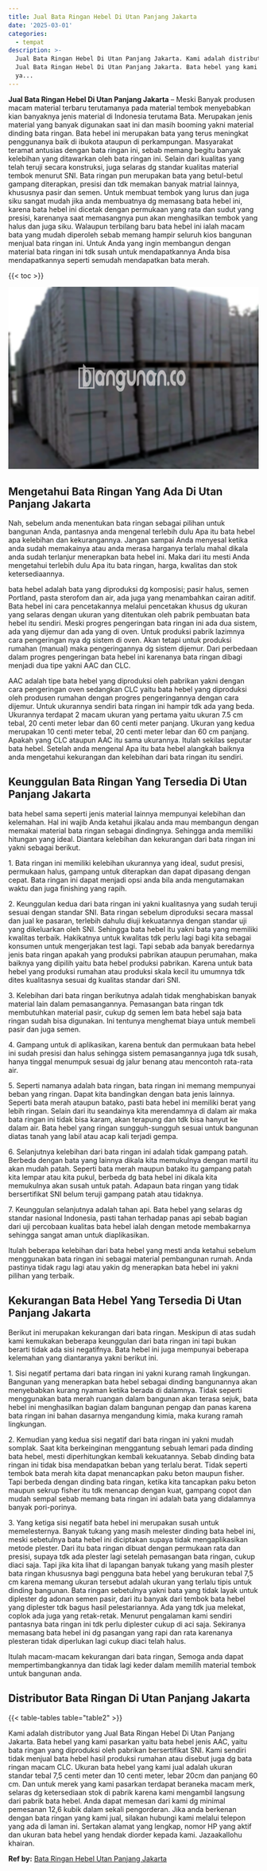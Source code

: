 ```yaml
---
title: Jual Bata Ringan Hebel Di Utan Panjang Jakarta
date: '2025-03-01'
categories:
  - tempat
description: >-
  Jual Bata Ringan Hebel Di Utan Panjang Jakarta. Kami adalah distributor yang
  Jual Bata Ringan Hebel Di Utan Panjang Jakarta. Bata hebel yang kami pasarkan
  ya...
---
```


**Jual Bata Ringan Hebel Di Utan Panjang Jakarta** – Meski Banyak produsen macam material terbaru terutamanya pada material tembok menyebabkan kian banyaknya jenis material di Indonesia terutama Bata. Merupakan jenis material yang banyak digunakan saat ini dan masih booming yakni material dinding bata ringan. Bata hebel ini merupakan bata yang terus meningkat penggunanya baik di ibukota ataupun di perkampungan. Masyarakat teramat antusias dengan bata ringan ini, sebab memang begitu banyak kelebihan yang ditawarkan oleh bata ringan ini. Selain dari kualitas yang telah teruji secara konstruksi, juga selaras dg standar kualitas material tembok menurut SNI. Bata ringan pun merupakan bata yang betul-betul gampang diterapkan, presisi dan tdk memakan banyak matrial lainnya, khususnya pasir dan semen. Untuk membuat tembok yang lurus dan juga siku sangat mudah jika anda membuatnya dg memasang bata hebel ini, karena bata hebel ini dicetak dengan permukaan yang rata dan sudut yang presisi, karenanya saat memasangnya pun akan menghasilkan tembok yang halus dan juga siku. Walaupun terbilang baru bata hebel ini ialah macam bata yang mudah diperoleh sebab memang hampir seluruh kios bangunan menjual bata ringan ini. Untuk Anda yang ingin membangun dengan material bata ringan ini tdk susah untuk mendapatkannya Anda bisa mendapatkannya seperti semudah mendapatkan bata merah.

{{< toc >}}

![Jual Bata Ringan Hebel Di Utan Panjang Jakarta](/images/jual-hebel-murah-17.png)

## Mengetahui Bata Ringan Yang Ada Di Utan Panjang Jakarta

Nah, sebelum anda menentukan bata ringan sebagai pilihan untuk bangunan Anda, pantasnya anda mengenal terlebih dulu Apa itu bata hebel apa kelebihan dan kekurangannya. Jangan sampai Anda menyesal ketika anda sudah memakainya atau anda merasa harganya terlalu mahal dikala anda sudah terlanjur menerapkan bata hebel ini. Maka dari itu mesti Anda mengetahui terlebih dulu Apa itu bata ringan, harga, kwalitas dan stok ketersediaannya.

bata hebel adalah bata yang diproduksi dg komposisi; pasir halus, semen Portland, pasta sterofom dan air, ada juga yang menambahkan cairan aditif. Bata hebel ini cara pencetakannya melalui pencetakan khusus dg ukuran yang selaras dengan ukuran yang ditentukan oleh pabrik pembuatan bata hebel itu sendiri. Meski progres pengeringan bata ringan ini ada dua sistem, ada yang dijemur dan ada yang di oven. Untuk produksi pabrik lazimnya cara pengeringan nya dg sistem di oven. Akan tetapi untuk produksi rumahan (manual) maka pengeringannya dg sistem dijemur. Dari perbedaan dalam progres pengeringan bata hebel ini karenanya bata ringan dibagi menjadi dua tipe yakni AAC dan CLC.

AAC adalah tipe bata hebel yang diproduksi oleh pabrikan yakni dengan cara pengeringan oven sedangkan CLC yaitu bata hebel yang diproduksi oleh produsen rumahan dengan progres pengeringannya dengan cara dijemur. Untuk ukurannya sendiri bata ringan ini hampir tdk ada yang beda. Ukurannya terdapat 2 macam ukuran yang pertama yaitu ukuran 7.5 cm tebal, 20 centi meter lebar dan 60 centi meter panjang. Ukuran yang kedua merupakan 10 centi meter tebal, 20 centi meter lebar dan 60 cm panjang. Apakah yang CLC ataupun AAC itu sama ukurannya. Itulah sekilas seputar bata hebel. Setelah anda mengenal Apa itu bata hebel alangkah baiknya anda mengetahui kekurangan dan kelebihan dari bata ringan itu sendiri.

## Keunggulan Bata Ringan Yang Tersedia Di Utan Panjang Jakarta

bata hebel sama seperti jenis material lainnya mempunyai kelebihan dan kelemahan. Hal ini wajib Anda ketahui jikalau anda mau membangun dengan memakai material bata ringan sebagai dindingnya. Sehingga anda memiliki hitungan yang ideal. Diantara kelebihan dan kekurangan dari bata ringan ini yakni sebagai berikut.

1\. Bata ringan ini memiliki kelebihan ukurannya yang ideal, sudut presisi, permukaan halus, gampang untuk diterapkan dan dapat dipasang dengan cepat. Bata ringan ini dapat menjadi opsi anda bila anda mengutamakan waktu dan juga finishing yang rapih.

2\. Keunggulan kedua dari bata ringan ini yakni kualitasnya yang sudah teruji sesuai dengan standar SNI. Bata ringan sebelum diproduksi secara massal dan jual ke pasaran, terlebih dahulu diuji kekuatannya dengan standar uji yang dikeluarkan oleh SNI. Sehingga bata hebel itu yakni bata yang memiliki kwalitas terbaik. Hakikatnya untuk kwalitas tdk perlu lagi bagi kita sebagai konsumen untuk mengerjakan test lagi. Tapi sebab ada banyak beredarnya jenis bata ringan apakah yang produksi pabrikan ataupun perumahan, maka baiknya yang dipilih yaitu bata hebel produksi pabrikan. Karena untuk bata hebel yang produksi rumahan atau produksi skala kecil itu umumnya tdk dites kualitasnya sesuai dg kualitas standar dari SNI.

3\. Kelebihan dari bata ringan berikutnya adalah tidak menghabiskan banyak material lain dalam pemasangannya. Pemasangan bata ringan tdk membutuhkan material pasir, cukup dg semen lem bata hebel saja bata ringan sudah bisa digunakan. Ini tentunya menghemat biaya untuk membeli pasir dan juga semen.

4\. Gampang untuk di aplikasikan, karena bentuk dan permukaan bata hebel ini sudah presisi dan halus sehingga sistem pemasangannya juga tdk susah, hanya tinggal menumpuk sesuai dg jalur benang atau mencontoh rata-rata air.

5\. Seperti namanya adalah bata ringan, bata ringan ini memang mempunyai beban yang ringan. Dapat kita bandingkan dengan bata jenis lainnya. Seperti bata merah ataupun batako, pasti bata hebel ini memiliki berat yang lebih ringan. Selain dari itu seandainya kita merendamnya di dalam air maka bata ringan ini tidak bisa karam, akan terapung dan tdk bisa hanyut ke dalam air. Bata hebel yang ringan sungguh-sungguh sesuai untuk bangunan diatas tanah yang labil atau acap kali terjadi gempa.

6\. Selanjutnya kelebihan dari bata ringan ini adalah tidak gampang patah. Berbeda dengan bata yang lainnya dikala kita memukulnya dengan martil itu akan mudah patah. Seperti bata merah maupun batako itu gampang patah kita lempar atau kita pukul, berbeda dg bata hebel ini dikala kita memukulnya akan susah untuk patah. Adapaun bata ringan yang tidak bersertifikat SNI belum teruji gampang patah atau tidaknya.

7\. Keunggulan selanjutnya adalah tahan api. Bata hebel yang selaras dg standar nasional Indonesia, pasti tahan terhadap panas api sebab bagian dari uji percobaan kualitas bata hebel ialah dengan metode membakarnya sehingga sangat aman untuk diaplikasikan.

Itulah beberapa kelebihan dari bata hebel yang mesti anda ketahui sebelum menggunakan bata ringan ini sebagai material pembangunan rumah. Anda pastinya tidak ragu lagi atau yakin dg menerapkan bata hebel ini yakni pilihan yang terbaik.

## Kekurangan Bata Hebel Yang Tersedia Di Utan Panjang Jakarta

Berikut ini merupakan kekurangan dari bata ringan. Meskipun di atas sudah kami kemukakan beberapa keunggulan dari bata ringan ini tapi bukan berarti tidak ada sisi negatifnya. Bata hebel ini juga mempunyai beberapa kelemahan yang diantaranya yakni berikut ini.

1\. Sisi negatif pertama dari bata ringan ini yakni kurang ramah lingkungan. Bangunan yang menerapkan bata hebel sebagai dinding bangunannya akan menyebabkan kurang nyaman ketika berada di dalamnya. Tidak seperti menggunakan bata merah ruangan dalam bangunan akan terasa sejuk, bata hebel ini menghasilkan bagian dalam bangunan pengap dan panas karena bata ringan ini bahan dasarnya mengandung kimia, maka kurang ramah lingkungan.

2\. Kemudian yang kedua sisi negatif dari bata ringan ini yakni mudah somplak. Saat kita berkeinginan menggantung sebuah lemari pada dinding bata hebel, mesti diperhitungkan kembali kekuatannya. Sebab dinding bata ringan ini tidak bisa mendapatkan beban yang terlalu berat. Tidak seperti tembok bata merah kita dapat menancapkan paku beton maupun fisher. Tapi berbeda dengan dinding bata ringan, ketika kita tancapkan paku beton maupun sekrup fisher itu tdk menancap dengan kuat, gampang copot dan mudah sempal sebab memang bata ringan ini adalah bata yang didalamnya banyak pori-porinya.

3\. Yang ketiga sisi negatif bata hebel ini merupakan susah untuk memelesternya. Banyak tukang yang masih melester dinding bata hebel ini, meski sebetulnya bata hebel ini diciptakan supaya tidak mengaplikasikan metode plester. Dari itu bata ringan dibuat dengan permukaan rata dan presisi, supaya tdk ada plester lagi setelah pemasangan bata ringan, cukup diaci saja. Tapi jika kita lihat di lapangan banyak tukang yang masih plester bata ringan khususnya bagi pengguna bata hebel yang berukuran tebal 7,5 cm karena memang ukuran tersebut adalah ukuran yang terlalu tipis untuk dinding bangunan. Bata ringan sebetulnya yakni bata yang tidak layak untuk diplester dg adonan semen pasir, dari itu banyak dari tembok bata hebel yang diplester tdk bagus hasil pelestariannya. Ada yang tdk jua melekat, coplok ada juga yang retak-retak. Menurut pengalaman kami sendiri pantasnya bata ringan ini tdk perlu diplester cukup di aci saja. Sekiranya memasang bata hebel ini dg pasangan yang rapi dan rata karenanya plesteran tidak diperlukan lagi cukup diaci telah halus.

Itulah macam-macam kekurangan dari bata ringan, Semoga anda dapat mempertimbangkannya dan tidak lagi keder dalam memilih material tembok untuk bangunan anda.

## Distributor Bata Ringan Di Utan Panjang Jakarta

{{< table-tables table="table2" >}}

Kami adalah distributor yang Jual Bata Ringan Hebel Di Utan Panjang Jakarta. Bata hebel yang kami pasarkan yaitu bata hebel jenis AAC, yaitu bata ringan yang diproduksi oleh pabrikan bersertifikat SNI. Kami sendiri tidak menjual bata hebel hasil produksi rumahan atau disebut juga dg bata ringan macam CLC. Ukuran bata hebel yang kami jual adalah ukuran standar tebal 7,5 centi meter dan 10 centi meter, lebar 20cm dan panjang 60 cm. Dan untuk merek yang kami pasarkan terdapat beraneka macam merk, selaras dg ketersediaan stok di pabrik karena kami mengambil langsung dari pabrik bata hebel. Anda dapat memesan dari kami dg minimal pemesanan 12,6 kubik dalam sekali pengorderan. Jika anda berkenan dengan bata ringan yang kami jual, silakan hubungi kami melalui telepon yang ada di laman ini. Sertakan alamat yang lengkap, nomor HP yang aktif dan ukuran bata hebel yang hendak diorder kepada kami. Jazaakallohu khairan.

**Ref by:** [Bata Ringan Hebel Utan Panjang Jakarta](https://id.wikipedia.org/wiki/Bata)
